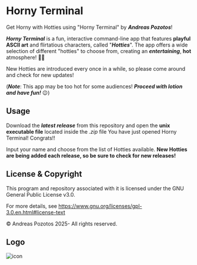 # Horny Terminal
Get Horny with Hotties using "Horny Terminal" by ***Andreas Pozotos***!

***Horny Terminal*** is a fun, interactive command-line app that features **playful ASCII art** and flirtatious characters, called "***Hotties***". The app offers a wide selection of different "hotties" to choose from, creating an ***entertaining***, **hot** atmosphere! 🥵💦

New Hotties are introduced every once in a while, so please come around and check for new updates!

(**_Note_**: This app may be too hot for some audiences! ***Proceed with lotion and have fun!*** 😉)

## Usage
Download the **_latest release_** from this repository and open the **unix executable file** located inside the _.zip_ file
You have just opened Horny Terminal! Congrats!!

Input your name and choose from the list of Hotties available. **New Hotties are being added each release, so be sure to check for new releases!**



## License & Copyright
This program and repository associated with it is licensed under the GNU General Public License v3.0.

For more details, see https://www.gnu.org/licenses/gpl-3.0.en.html#license-text

© Andreas Pozotos 2025- All rights reserved.

## Logo 

![icon](https://github.com/user-attachments/assets/69995c27-983e-4f7c-91a4-d867557533a5)
